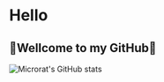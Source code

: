 
# Hello
## :star2:Wellcome to my GitHub:star2:
![Microrat's GitHub stats](https://github-readme-stats.vercel.app/api?username=microrat&theme=buefy&show_icons=true&icon_color=#fc0a32)



<!--
**microrat/microrat** is a ✨ _special_ ✨ repository because its `README.md` (this file) appears on your GitHub profile.

Here are some ideas to get you started:

- 🔭 I’m currently working on ...
- 🌱 I’m currently learning ...
- 👯 I’m looking to collaborate on ...
- 🤔 I’m looking for help with ...
- 💬 Ask me about ...
- 📫 How to reach me: ...
- 😄 Pronouns: ...
- ⚡ Fun fact: ...
-->
